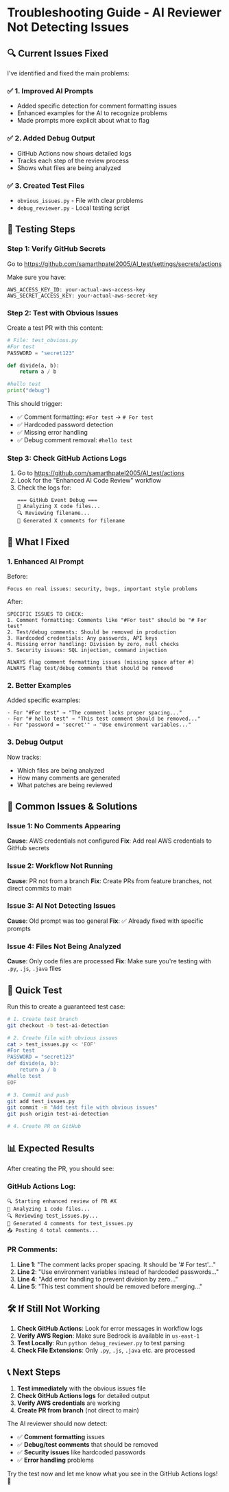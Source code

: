 # Troubleshooting Guide - AI Reviewer Not Detecting Issues

## 🔍 **Current Issues Fixed**

I've identified and fixed the main problems:

### ✅ **1. Improved AI Prompts**
- Added specific detection for comment formatting issues
- Enhanced examples for the AI to recognize problems
- Made prompts more explicit about what to flag

### ✅ **2. Added Debug Output**
- GitHub Actions now shows detailed logs
- Tracks each step of the review process
- Shows what files are being analyzed

### ✅ **3. Created Test Files**
- `obvious_issues.py` - File with clear problems
- `debug_reviewer.py` - Local testing script

## 🧪 **Testing Steps**

### **Step 1: Verify GitHub Secrets**

Go to https://github.com/samarthpatel2005/AI_test/settings/secrets/actions

Make sure you have:
```
AWS_ACCESS_KEY_ID: your-actual-aws-access-key
AWS_SECRET_ACCESS_KEY: your-actual-aws-secret-key
```

### **Step 2: Test with Obvious Issues**

Create a test PR with this content:
```python
# File: test_obvious.py
#For test
PASSWORD = "secret123"

def divide(a, b):
    return a / b

#hello test
print("debug")
```

This should trigger:
- ✅ Comment formatting: `#For test` → `# For test`
- ✅ Hardcoded password detection
- ✅ Missing error handling
- ✅ Debug comment removal: `#hello test`

### **Step 3: Check GitHub Actions Logs**

1. Go to https://github.com/samarthpatel2005/AI_test/actions
2. Look for the "Enhanced AI Code Review" workflow
3. Check the logs for:
   ```
   === GitHub Event Debug ===
   📁 Analyzing X code files...
   🔍 Reviewing filename...
   💬 Generated X comments for filename
   ```

## 🔧 **What I Fixed**

### **1. Enhanced AI Prompt**
Before:
```
Focus on real issues: security, bugs, important style problems
```

After:
```
SPECIFIC ISSUES TO CHECK:
1. Comment formatting: Comments like "#For test" should be "# For test"
2. Test/debug comments: Should be removed in production
3. Hardcoded credentials: Any passwords, API keys
4. Missing error handling: Division by zero, null checks
5. Security issues: SQL injection, command injection

ALWAYS flag comment formatting issues (missing space after #)
ALWAYS flag test/debug comments that should be removed
```

### **2. Better Examples**
Added specific examples:
```
- For "#For test" → "The comment lacks proper spacing..."
- For "# hello test" → "This test comment should be removed..."
- For "password = 'secret'" → "Use environment variables..."
```

### **3. Debug Output**
Now tracks:
- Which files are being analyzed
- How many comments are generated
- What patches are being reviewed

## 🚨 **Common Issues & Solutions**

### **Issue 1: No Comments Appearing**
**Cause**: AWS credentials not configured
**Fix**: Add real AWS credentials to GitHub secrets

### **Issue 2: Workflow Not Running**
**Cause**: PR not from a branch
**Fix**: Create PRs from feature branches, not direct commits to main

### **Issue 3: AI Not Detecting Issues**
**Cause**: Old prompt was too general
**Fix**: ✅ Already fixed with specific prompts

### **Issue 4: Files Not Being Analyzed**
**Cause**: Only code files are processed
**Fix**: Make sure you're testing with `.py`, `.js`, `.java` files

## 🎯 **Quick Test**

Run this to create a guaranteed test case:

```bash
# 1. Create test branch
git checkout -b test-ai-detection

# 2. Create file with obvious issues
cat > test_issues.py << 'EOF'
#For test
PASSWORD = "secret123"
def divide(a, b):
    return a / b
#hello test
EOF

# 3. Commit and push
git add test_issues.py
git commit -m "Add test file with obvious issues"
git push origin test-ai-detection

# 4. Create PR on GitHub
```

## 📊 **Expected Results**

After creating the PR, you should see:

### **GitHub Actions Log:**
```
🔍 Starting enhanced review of PR #X
📁 Analyzing 1 code files...
🔍 Reviewing test_issues.py...
💬 Generated 4 comments for test_issues.py
📤 Posting 4 total comments...
```

### **PR Comments:**
1. **Line 1**: "The comment lacks proper spacing. It should be '# For test'..."
2. **Line 2**: "Use environment variables instead of hardcoded passwords..."
3. **Line 4**: "Add error handling to prevent division by zero..."
4. **Line 5**: "This test comment should be removed before merging..."

## 🛠️ **If Still Not Working**

1. **Check GitHub Actions**: Look for error messages in workflow logs
2. **Verify AWS Region**: Make sure Bedrock is available in `us-east-1`
3. **Test Locally**: Run `python debug_reviewer.py` to test parsing
4. **Check File Extensions**: Only `.py`, `.js`, `.java` etc. are processed

## 📞 **Next Steps**

1. **Test immediately** with the obvious issues file
2. **Check GitHub Actions logs** for detailed output
3. **Verify AWS credentials** are working
4. **Create PR from branch** (not direct to main)

The AI reviewer should now detect:
- ✅ **Comment formatting** issues
- ✅ **Debug/test comments** that should be removed  
- ✅ **Security issues** like hardcoded passwords
- ✅ **Error handling** problems

Try the test now and let me know what you see in the GitHub Actions logs! 🚀